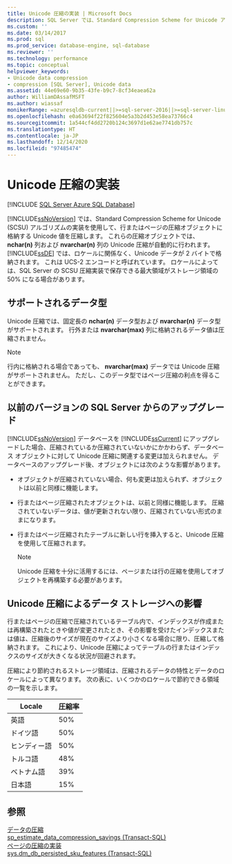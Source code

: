 ```yaml
---
title: Unicode 圧縮の実装 | Microsoft Docs
description: SQL Server では、Standard Compression Scheme for Unicode アルゴリズムを使用し、行またはページの圧縮オブジェクトに格納される Unicode 値を圧縮します。
ms.custom: ''
ms.date: 03/14/2017
ms.prod: sql
ms.prod_service: database-engine, sql-database
ms.reviewer: ''
ms.technology: performance
ms.topic: conceptual
helpviewer_keywords:
- Unicode data compression
- compression [SQL Server], Unicode data
ms.assetid: 44e69e60-9b35-43fe-b9c7-8cf34eaea62a
author: WilliamDAssafMSFT
ms.author: wiassaf
monikerRange: =azuresqldb-current||>=sql-server-2016||>=sql-server-linux-2017||=azuresqldb-mi-current
ms.openlocfilehash: e0a63694f22f825604e5a3b2d453e58ea73766c4
ms.sourcegitcommit: 1a544cf4dd2720b124c3697d1e62ae7741db757c
ms.translationtype: HT
ms.contentlocale: ja-JP
ms.lasthandoff: 12/14/2020
ms.locfileid: "97485474"
---
```

# <a name="unicode-compression-implementation"></a>Unicode 圧縮の実装
[!INCLUDE [SQL Server Azure SQL Database](../../includes/applies-to-version/sql-asdb.md)]

  [!INCLUDE[ssNoVersion](../../includes/ssnoversion-md.md)] では、Standard Compression Scheme for Unicode (SCSU) アルゴリズムの実装を使用して、行またはページの圧縮オブジェクトに格納する Unicode 値を圧縮します。 これらの圧縮オブジェクトでは、 **nchar(n)** 列および **nvarchar(n)** 列の Unicode 圧縮が自動的に行われます。 [!INCLUDE[ssDE](../../includes/ssde-md.md)] では、ロケールに関係なく、Unicode データが 2 バイトで格納されます。 これは UCS-2 エンコードと呼ばれています。 ロケールによっては、SQL Server の SCSU 圧縮実装で保存できる最大領域がストレージ領域の 50% になる場合があります。  
  
## <a name="supported-data-types"></a>サポートされるデータ型  
 Unicode 圧縮では、固定長の **nchar(n)** データ型および **nvarchar(n)** データ型がサポートされます。 行外または **nvarchar(max)** 列に格納されるデータ値は圧縮されません。  
  
> [!NOTE]  
>  行内に格納される場合であっても、 **nvarchar(max)** データでは Unicode 圧縮がサポートされません。 ただし、このデータ型ではページ圧縮の利点を得ることができます。  
  
## <a name="upgrading-from-earlier-versions-of-sql-server"></a>以前のバージョンの SQL Server からのアップグレード  
 [!INCLUDE[ssNoVersion](../../includes/ssnoversion-md.md)] データベースを [!INCLUDE[ssCurrent](../../includes/sscurrent-md.md)] にアップグレードした場合、圧縮されているか圧縮されていないかにかかわらず、データベース オブジェクトに対して Unicode 圧縮に関連する変更は加えられません。 データベースのアップグレード後、オブジェクトには次のような影響があります。  
  
-   オブジェクトが圧縮されていない場合、何も変更は加えられず、オブジェクトは以前と同様に機能します。  
  
-   行またはページ圧縮されたオブジェクトは、以前と同様に機能します。 圧縮されていないデータは、値が更新されない限り、圧縮されていない形式のままになります。  
  
-   行またはページ圧縮されたテーブルに新しい行を挿入すると、Unicode 圧縮を使用して圧縮されます。  
  
    > [!NOTE]  
    >  Unicode 圧縮を十分に活用するには、ページまたは行の圧縮を使用してオブジェクトを再構築する必要があります。  
  
## <a name="how-unicode-compression-affects-data-storage"></a>Unicode 圧縮によるデータ ストレージへの影響  
 行またはページの圧縮で圧縮されているテーブル内で、インデックスが作成または再構築されたときや値が変更されたとき、その影響を受けたインデックスまたは値は、圧縮後のサイズが現在のサイズより小さくなる場合に限り、圧縮して格納されます。 これにより、Unicode 圧縮によってテーブルの行またはインデックスのサイズが大きくなる状況が回避されます。  
  
 圧縮により節約されるストレージ領域は、圧縮されるデータの特性とデータのロケールによって異なります。 次の表に、いくつかのロケールで節約できる領域の一覧を示します。  
  
|Locale|圧縮率|  
|------------|-------------------------|  
|英語|50%|  
|ドイツ語|50%|  
|ヒンディー語|50%|  
|トルコ語|48%|  
|ベトナム語|39%|  
|日本語|15%|  
  
## <a name="see-also"></a>参照  
 [データの圧縮](../../relational-databases/data-compression/data-compression.md)   
 [sp_estimate_data_compression_savings &#40;Transact-SQL&#41;](../../relational-databases/system-stored-procedures/sp-estimate-data-compression-savings-transact-sql.md)   
 [ページの圧縮の実装](../../relational-databases/data-compression/page-compression-implementation.md)   
 [sys.dm_db_persisted_sku_features &#40;Transact-SQL&#41;](../../relational-databases/system-dynamic-management-views/sys-dm-db-persisted-sku-features-transact-sql.md)  
  
  
